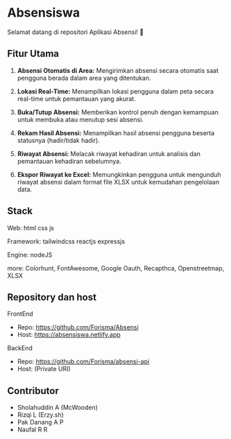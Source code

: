 # Absensiswa
Selamat datang di repositori Aplikasi Absensi! 📆

## Fitur Utama

1. **Absensi Otomatis di Area:** Mengirimkan absensi secara otomatis saat pengguna berada dalam area yang ditentukan.

2. **Lokasi Real-Time:** Menampilkan lokasi pengguna dalam peta secara real-time untuk pemantauan yang akurat.
   
4. **Buka/Tutup Absensi:** Memberikan kontrol penuh dengan kemampuan untuk membuka atau menutup sesi absensi.

5. **Rekam Hasil Absensi:** Menampilkan hasil absensi pengguna beserta statusnya (hadir/tidak hadir).

6. **Riwayat Absensi:** Melacak riwayat kehadiran untuk analisis dan pemantauan kehadiran sebelumnya.

7. **Ekspor Riwayat ke Excel:** Memungkinkan pengguna untuk mengunduh riwayat absensi dalam format file XLSX untuk kemudahan pengelolaan data.

## Stack
Web: html css js

Framework: tailwindcss reactjs expressjs

Engine: nodeJS

more: Colorhunt, FontAwesome, Google Oauth, Recapthca, Openstreetmap, XLSX

## Repository dan host
FrontEnd
- Repo: https://github.com/Forisma/Absensi
- Host: https://absensiswa.netlify.app

BackEnd
- Repo: https://github.com/Forisma/absensi-api
- Host: (Private URI)


## Contributor
- Sholahuddin A (McWooden)
- Rizqi L (Erzy.sh)
- Pak Danang A P
- Naufal R R

